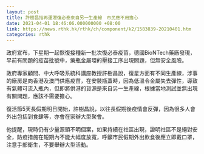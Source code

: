 ```yaml
---
layout: post
title: 許樹昌指再運港復必泰來自另一生產線　市民應不用擔心
date: 2021-04-01 18:46:06.000000000 +08:00
link: https://news.rthk.hk/rthk/ch/component/k2/1583839-20210401.htm
categories: rthk
---
```


政府宣布，下星期一起恢復接種新一批次復必泰疫苗，德國BioNTech藥廠發現，早前有問題的疫苗批號中，藥瓶金屬環的壓接工序出現問題，但無安全風險。

政府專家顧問、中大呼吸系統科講座教授許樹昌說，復星方面有不同生產線，涉事的廠房是向香港及澳門供應疫苗，在安裝瓶蓋時，因為低溫令金屬失去彈性，導致有氣體可流入瓶內，但即將供港的貨源是來自另一生產線，根據當地測試並無出現有關問題，應該不需要擔心。

復活節5天長假期明日開始，許樹昌說，以往長假期後疫情會反彈，因為很多人會外出包括到食肆等，亦會在家辦大型聚會。

他提醒，現時仍有少量源頭不明個案，如果持續在社區出現，證明社區不是絕對安全，防疫措施在短期內不能大幅度放寬，呼籲市民假期外出飲食後應立即戴口罩，注意手部衛生，不要舉辦大型活動。
